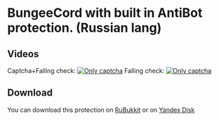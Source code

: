 BungeeCord with built in AntiBot protection. (Russian lang)
==========

Videos
--------
Captcha+Falling check:
[![Only captcha](https://i.ytimg.com/vi/rbZ3Xa-C3pM/2.jpg)](https://youtu.be/rbZ3Xa-C3pM)
Falling check:
[![Only captcha](https://i.ytimg.com/vi/P1MA7ZmR2Ik/1.jpg)](https://youtu.be/P1MA7ZmR2Ik)

Download
--------
You can download this protection on [RuBukkit](http://www.rubukkit.org/threads/137038/) or on [Yandex Disk](https://yadi.sk/d/QrSeJWeU3LAq4p)

